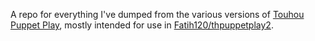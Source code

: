 A repo for everything I've dumped from the various versions of
[Touhou Puppet Play], mostly intended for use in [Fatih120/thpuppetplay2].

[Touhou Puppet Play]:     https://en.touhouwiki.net/wiki/Touhou_Puppet_Play
[Fatih120/thpuppetplay2]: https://github.com/Fatih120/thpuppetplay2
